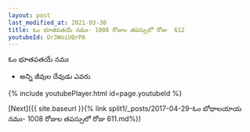 ```yaml
---
layout: post
last_modified_at: 2021-03-30
title: ఓం భూతపతయే నమః- 1008 రోజుల తపస్సులో రోజు  612
youtubeId: Or3WoiUQrPA
---
```

 
 
 ఓం భూతపతయే నమః  
 
 -  అన్ని జీవుల దేవుడు ఎవరు 
 
  
 
  
 
 
 
 
 
 


{% include youtubePlayer.html id=page.youtubeId %}
 
[Next]({{ site.baseurl }}{% link  split1/_posts/2017-04-29-ఓం బోథాలయాయ నమః- 1008 రోజుల తపస్సులో రోజు  611.md%})
 
